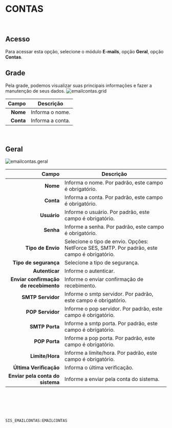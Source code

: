 # CONTAS
<br>

## Acesso
Para acessar esta opção, selecione o módulo **E-mails**, opção **Geral**, opção **Contas**.
<br>

## Grade
Pela grade, podemos visualizar suas principais informações e fazer a manutenção de seus dados.
![emailcontas.grid](https://raw.githubusercontent.com/netforcews/docs-siscom/master/e-mails/imagens/emailcontas.grid.png)

Campo | Descrição
--:|---
**Nome** | Informa o nome.
**Conta** | Informa a conta.
<br>

## Geral
![emailcontas.geral](https://raw.githubusercontent.com/netforcews/docs-siscom/master/e-mails/imagens/emailcontas.geral.png)

Campo | Descrição
--:|---
**Nome** | Informa o nome. Por padrão, este campo é obrigatório.
**Conta** | Informa a conta. Por padrão, este campo é obrigatório.
**Usuário** | Informe o usuário. Por padrão, este campo é obrigatório.
**Senha** | Informe a senha. Por padrão, este campo é obrigatório.
**Tipo de Envio** | Selecione o tipo de envio. Opções: NetForce SES, SMTP. Por padrão, este campo é obrigatório.
**Tipo de segurança** | Selecione a tipo de segurança.
**Autenticar** | Informe o autenticar.
**Enviar confirmação de recebimento** | Informe o enviar confirmação de recebimento.
**SMTP Servidor** | Informe o smtp servidor. Por padrão, este campo é obrigatório.
**POP Servidor** | Informe o pop servidor. Por padrão, este campo é obrigatório.
**SMTP Porta** | Informe a smtp porta. Por padrão, este campo é obrigatório.
**POP Porta** | Informe a pop porta. Por padrão, este campo é obrigatório.
**Limite/Hora** | Informe a limite/hora. Por padrão, este campo é obrigatório.
**Última Verificação** | Informa o última verificação.
**Enviar pela conta do sistema** | Informe a enviar pela conta do sistema.
<br>
<br>
<br>
<br>

```SIS_EMAILCONTAS:EMAILCONTAS```
